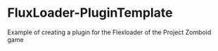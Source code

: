 # FluxLoader-PluginTemplate
 Example of creating a plugin for the Flexloader of the Project Zomboid game

